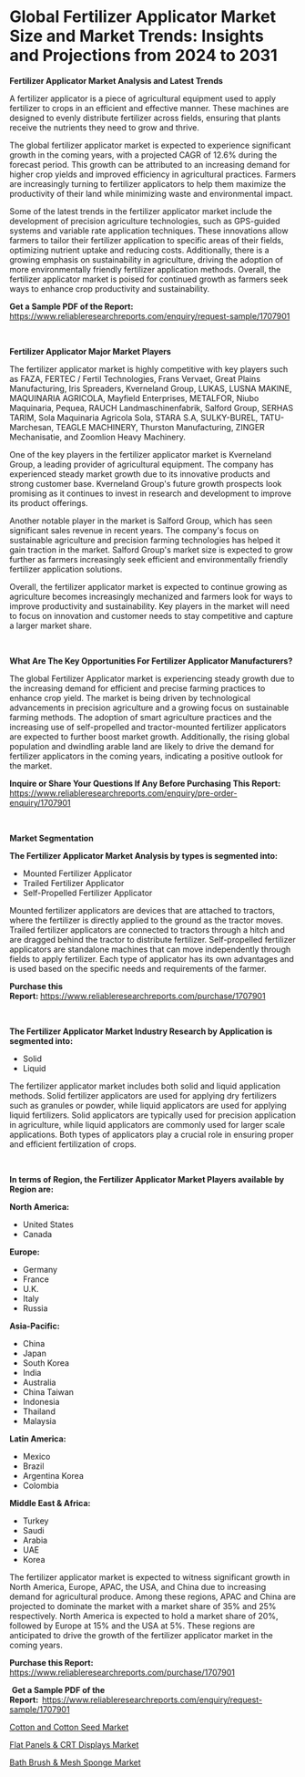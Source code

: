 <p><h1>Global Fertilizer Applicator Market Size and Market Trends: Insights and Projections from 2024 to 2031</h1></p><p><strong>Fertilizer Applicator Market Analysis and Latest Trends</strong></p>
<p><p>A fertilizer applicator is a piece of agricultural equipment used to apply fertilizer to crops in an efficient and effective manner. These machines are designed to evenly distribute fertilizer across fields, ensuring that plants receive the nutrients they need to grow and thrive.</p><p>The global fertilizer applicator market is expected to experience significant growth in the coming years, with a projected CAGR of 12.6% during the forecast period. This growth can be attributed to an increasing demand for higher crop yields and improved efficiency in agricultural practices. Farmers are increasingly turning to fertilizer applicators to help them maximize the productivity of their land while minimizing waste and environmental impact.</p><p>Some of the latest trends in the fertilizer applicator market include the development of precision agriculture technologies, such as GPS-guided systems and variable rate application techniques. These innovations allow farmers to tailor their fertilizer application to specific areas of their fields, optimizing nutrient uptake and reducing costs. Additionally, there is a growing emphasis on sustainability in agriculture, driving the adoption of more environmentally friendly fertilizer application methods. Overall, the fertilizer applicator market is poised for continued growth as farmers seek ways to enhance crop productivity and sustainability.</p></p>
<p><strong>Get a Sample PDF of the Report:&nbsp;</strong> <a href="https://www.reliableresearchreports.com/enquiry/request-sample/1707901">https://www.reliableresearchreports.com/enquiry/request-sample/1707901</a></p>
<p>&nbsp;</p>
<p><strong>Fertilizer Applicator Major Market Players</strong></p>
<p><p>The fertilizer applicator market is highly competitive with key players such as FAZA, FERTEC / Fertil Technologies, Frans Vervaet, Great Plains Manufacturing, Iris Spreaders, Kverneland Group, LUKAS, LUSNA MAKINE, MAQUINARIA AGRICOLA, Mayfield Enterprises, METALFOR, Niubo Maquinaria, Pequea, RAUCH Landmaschinenfabrik, Salford Group, SERHAS TARIM, Sola Maquinaria Agricola Sola, STARA S.A, SULKY-BUREL, TATU-Marchesan, TEAGLE MACHINERY, Thurston Manufacturing, ZINGER Mechanisatie, and Zoomlion Heavy Machinery.</p><p>One of the key players in the fertilizer applicator market is Kverneland Group, a leading provider of agricultural equipment. The company has experienced steady market growth due to its innovative products and strong customer base. Kverneland Group's future growth prospects look promising as it continues to invest in research and development to improve its product offerings.</p><p>Another notable player in the market is Salford Group, which has seen significant sales revenue in recent years. The company's focus on sustainable agriculture and precision farming technologies has helped it gain traction in the market. Salford Group's market size is expected to grow further as farmers increasingly seek efficient and environmentally friendly fertilizer application solutions.</p><p>Overall, the fertilizer applicator market is expected to continue growing as agriculture becomes increasingly mechanized and farmers look for ways to improve productivity and sustainability. Key players in the market will need to focus on innovation and customer needs to stay competitive and capture a larger market share.</p></p>
<p>&nbsp;</p>
<p><strong>What Are The Key Opportunities For Fertilizer Applicator Manufacturers?</strong></p>
<p><p>The global Fertilizer Applicator market is experiencing steady growth due to the increasing demand for efficient and precise farming practices to enhance crop yield. The market is being driven by technological advancements in precision agriculture and a growing focus on sustainable farming methods. The adoption of smart agriculture practices and the increasing use of self-propelled and tractor-mounted fertilizer applicators are expected to further boost market growth. Additionally, the rising global population and dwindling arable land are likely to drive the demand for fertilizer applicators in the coming years, indicating a positive outlook for the market.</p></p>
<p><strong>Inquire or Share Your Questions If Any Before Purchasing This Report:</strong> <a href="https://www.reliableresearchreports.com/enquiry/pre-order-enquiry/1707901">https://www.reliableresearchreports.com/enquiry/pre-order-enquiry/1707901</a></p>
<p>&nbsp;</p>
<p><strong>Market Segmentation</strong></p>
<p><strong>The Fertilizer Applicator Market Analysis by types is segmented into:</strong></p>
<p><ul><li>Mounted Fertilizer Applicator</li><li>Trailed Fertilizer Applicator</li><li>Self-Propelled Fertilizer Applicator</li></ul></p>
<p><p>Mounted fertilizer applicators are devices that are attached to tractors, where the fertilizer is directly applied to the ground as the tractor moves. Trailed fertilizer applicators are connected to tractors through a hitch and are dragged behind the tractor to distribute fertilizer. Self-propelled fertilizer applicators are standalone machines that can move independently through fields to apply fertilizer. Each type of applicator has its own advantages and is used based on the specific needs and requirements of the farmer.</p></p>
<p><strong>Purchase this Report:&nbsp;</strong><a href="https://www.reliableresearchreports.com/purchase/1707901">https://www.reliableresearchreports.com/purchase/1707901</a></p>
<p>&nbsp;</p>
<p><strong>The Fertilizer Applicator Market Industry Research by Application is segmented into:</strong></p>
<p><ul><li>Solid</li><li>Liquid</li></ul></p>
<p><p>The fertilizer applicator market includes both solid and liquid application methods. Solid fertilizer applicators are used for applying dry fertilizers such as granules or powder, while liquid applicators are used for applying liquid fertilizers. Solid applicators are typically used for precision application in agriculture, while liquid applicators are commonly used for larger scale applications. Both types of applicators play a crucial role in ensuring proper and efficient fertilization of crops.</p></p>
<p>&nbsp;</p>
<p><strong>In terms of Region, the Fertilizer Applicator Market Players available by Region are:</strong></p>
<p>
    <p> <strong> North America: </strong>
        <ul>
            <li>United States</li>
            <li>Canada</li>
        </ul>
        </p> 
    <p> <strong> Europe: </strong>
        <ul>
            <li>Germany</li>
            <li>France</li>
            <li>U.K.</li>
            <li>Italy</li>
            <li>Russia</li>
        </ul>
        </p> 
    <p> <strong> Asia-Pacific: </strong>
        <ul>
            <li>China</li>
            <li>Japan</li>
            <li>South Korea</li>
            <li>India</li>
            <li>Australia</li>
            <li>China Taiwan</li>
            <li>Indonesia</li>
            <li>Thailand</li>
            <li>Malaysia</li>
        </ul>
        </p> 
    <p> <strong> Latin America: </strong>
        <ul>
            <li>Mexico</li>
            <li>Brazil</li>
            <li>Argentina Korea</li>
            <li>Colombia</li>
        </ul>
        </p> 
    <p> <strong> Middle East & Africa: </strong>
        <ul>
            <li>Turkey</li>
            <li>Saudi</li>
            <li>Arabia</li>
            <li>UAE</li>
            <li>Korea</li>
        </ul>
    </p>
    </p>
<p><p>The fertilizer applicator market is expected to witness significant growth in North America, Europe, APAC, the USA, and China due to increasing demand for agricultural produce. Among these regions, APAC and China are projected to dominate the market with a market share of 35% and 25% respectively. North America is expected to hold a market share of 20%, followed by Europe at 15% and the USA at 5%. These regions are anticipated to drive the growth of the fertilizer applicator market in the coming years.</p></p>
<p><strong>Purchase this Report: </strong><a href="https://www.reliableresearchreports.com/purchase/1707901">https://www.reliableresearchreports.com/purchase/1707901</a></p>
<p>&nbsp;<strong>Get a Sample PDF of the Report:&nbsp;&nbsp;</strong><a href="https://www.reliableresearchreports.com/enquiry/request-sample/1707901">https://www.reliableresearchreports.com/enquiry/request-sample/1707901</a></p>
<p><strong></strong></p>
<p><p><a href="https://view.publitas.com/reportprime-1/cotton-and-cotton-seed-market-size-evaluating-its-market-trends-growth-and-projections-2024-2031/">Cotton and Cotton Seed Market</a></p><p><a href="https://view.publitas.com/reportprime-1/flat-panels-crt-displays-market-provides-detailed-segmentation-of-this-market-based-on-type-application-and-region-and-forecast-for-the-period-from-2024-2031/">Flat Panels & CRT Displays Market</a></p><p><a href="https://view.publitas.com/reportprime-1/bath-brush-mesh-sponge-market-research-report-unlocks-analysis-on-the-market-financial-status-market-size-and-market-revenue-upto-2031/">Bath Brush & Mesh Sponge Market</a></p></p>